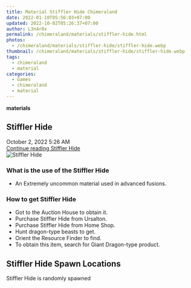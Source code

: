 ```yaml
---
title: Material Stiffler Hide Chimeraland
date: 2022-01-10T05:56:03+07:00
updated: 2022-10-02T05:26:37+07:00
author: L3n4r0x
permalink: /chimeraland/materials/stiffler-hide.html
photos:
  - /chimeraland/materials/stiffler-hide/stiffler-hide.webp
thumbnail: /chimeraland/materials/stiffler-hide/stiffler-hide.webp
tags:
  - chimeraland
  - material
categories:
  - Games
  - chimeraland
  - material
---
```


<link
  rel="stylesheet"
  href="https://rawcdn.githack.com/dimaslanjaka/Web-Manajemen/870a349/css/bootstrap-5-3-0-alpha3-wrapper.css"
/>
<section id="bootstrap-wrapper">
  <div data-bs-theme="dark">
    <div
      class="row g-0 border rounded overflow-hidden flex-md-row mb-4 shadow-sm position-relative bg-dark text-light"
    >
      <div class="col p-4 d-flex flex-column position-static">
        <strong class="d-inline-block mb-2 text-success">materials</strong>
        <h2 class="mb-0">Stiffler Hide</h2>
        <div class="mb-1 text-muted">October 2, 2022 5:26 AM</div>
        <a
          href="/chimeraland/materials/stiffler-hide.html"
          class="stretched-link d-none text-primary"
          >Continue reading Stiffler Hide</a
        >
      </div>
      <div class="col-auto d-none d-md-block d-lg-block">
        <img
          src="https://www.webmanajemen.com/chimeraland/materials/stiffler-hide/stiffler-hide.webp"
          alt="Stiffler Hide"
        />
      </div>
    </div>
    <div class="row">
      <div class="col-lg-6 col-12 mb-2">
        <div class="card">
          <div class="card-body">
            <h3 class="card-title">What is the use of the Stiffler Hide</h3>
            <div class="card-text">
              <ul>
                <li>
                  An Extremely uncommon material used in advanced fusions.
                </li>
              </ul>
            </div>
          </div>
        </div>
      </div>
      <div class="col-lg-6 col-12 mb-2">
        <div class="card">
          <div class="card-body">
            <h3 class="card-title">How to get Stiffler Hide</h3>
            <div class="card-text">
              <ul>
                <li>Got to the Auction House to obtain it.</li>
                <li>Purchase Stiffler Hide from Ursalton.</li>
                <li>Purchase Stiffler Hide from Home Shop.</li>
                <li>Hunt dragon-type beasts to get.</li>
                <li>Orient the Resource Finder to find.</li>
                <li>
                  To obtain this item, search for Giant Dragon-type product.
                </li>
              </ul>
            </div>
          </div>
        </div>
      </div>
      <div class="col-12 mb-2">
        <h2>Stiffler Hide Spawn Locations</h2>
        <p>Stiffler Hide is randomly spawned</p>
      </div>
    </div>
  </div>
</section>